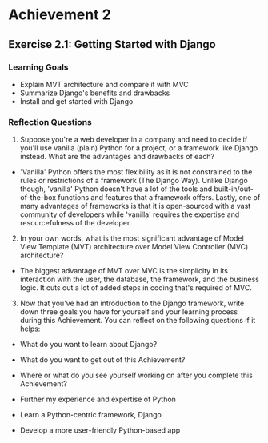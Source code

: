 # Achievement 2

## Exercise 2.1: Getting Started with Django
### Learning Goals
- Explain MVT architecture and compare it with MVC
- Summarize Django's benefits and drawbacks
- Install and get started with Django

### Reflection Questions
1. Suppose you're a web developer in a company and need to decide if you'll use vanilla (plain) Python for a project, or a framework like Django instead. What are the advantages and drawbacks of each?

- 'Vanilla' Python offers the most flexibility as it is not constrained to the rules or restrictions of a framework (The Django Way). Unlike Django though, 'vanilla' Python doesn't have a lot of the tools and built-in/out-of-the-box functions and features that a framework offers. Lastly, one of many advantages of frameworks is that it is open-sourced with a vast community of developers while 'vanilla' requires the expertise and resourcefulness of the developer.

2. In your own words, what is the most significant advantage of Model View Template (MVT) architecture over Model View Controller (MVC) architecture?

- The biggest advantage of MVT over MVC is the simplicity in its interaction with the user, the database, the framework, and the business logic. It cuts out a lot of added steps in coding that's required of MVC.

3. Now that you've had an introduction to the Django framework, write down three goals you have for yourself and your learning process during this Achievement. You can reflect on the following questions if it helps:
- What do you want to learn about Django?
- What do you want to get out of this Achievement?
- Where or what do you see yourself working on after you complete this Achievement?

- Further my experience and expertise of Python
- Learn a Python-centric framework, Django
- Develop a more user-friendly Python-based app
